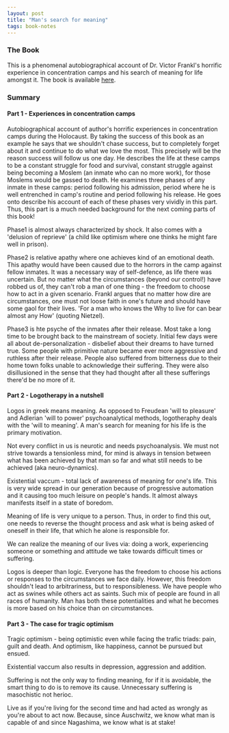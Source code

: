 ```yaml
---
layout: post
title: "Man's search for meaning"
tags: book-notes
---
```


### The Book
This is a phenomenal autobiographical account of Dr. Victor Frankl's horrific
experience in concentration camps and his search of meaning for life amongst it.
The book is available
[here](https://www.amazon.com/Mans-Search-Meaning-Viktor-Frankl/dp/080701429X).

### Summary
#### Part 1 - Experiences in concentration camps
Autobiographical account of author's horrific experiences in concentration camps
during the Holocaust. By taking the success of this book as an example he says
that we shouldn't chase success, but to completely forget about it and continue
to do what we love the most. This precisely will be the reason success will
follow us one day. He describes the life at these camps to be a constant
struggle for food and survival, constant struggle against being becoming a
Moslem (an inmate who can no more work), for those Moslems would be gassed to
death. He examines three phases of any inmate in these camps: period following
his admission, period where he is well entrenched in camp's routine and period
following his release. He goes onto describe his account of each of these phases
very vividly in this part. Thus, this part is a much needed background for the
next coming parts of this book!

Phase1 is almost always characterized by shock. It also comes with a 'delusion
of reprieve' (a child like optimism where one thinks he might fare well in
prison).

Phase2 is relative apathy where one achieves kind of an emotional death. This
apathy would have been caused due to the horrors in the camp against fellow
inmates. It was a necessary way of self-defence, as life there was uncertain.
But no matter what the circumstances (beyond our control!) have robbed us of,
they can't rob a man of one thing - the freedom to choose how to act in a given
scenario. Frankl argues that no matter how dire are circumstances, one must not
loose faith in one's future and should have some gaol for their lives. 'For a
man who knows the Why to live for can bear almost any How' (quoting Nietzel).

Phase3 is hte psyche of the inmates after their release. Most take a long time
to be brought back to the mainstream of society. Initial few days were all about
de-personalization - disbelief about their dreams to have turned true. Some
people with primitive nature became ever more aggressive and ruthless after
their release. People also suffered from bitterness due to their home town folks
unable to acknowledge their suffering. They were also disillusioned in the sense
that they had thought after all these sufferings there'd be no more of it.

#### Part 2 - Logotherapy in a nutshell
Logos in greek means meaning. As opposed to Freudean 'will to pleasure' and
Adlerian 'will to power' psychoanalytical methods, logotheraphy deals with the
'will to meaning'. A man's search for meaning for his life is the primary
motivation.

Not every conflict in us is neurotic and needs psychoanalysis. We must not
strive towards a tensionless mind, for mind is always in tension between what
has been achieved by that man so far and what still needs to be achieved (aka
neuro-dynamics).

Existential vaccum - total lack of awareness of meaning for one's life. This is
very wide spread in our generation because of progressive automation and it
causing too much leisure on people's hands. It almost always manifests itself in
a state of boredom.

Meaning of life is very unique to a person. Thus, in order to find this out, one
needs to reverse the thought process and ask what is being asked of oneself in
their life, that which he alone is responsible for.

We can realize the meaning of our lives via: doing a work, experiencing someone
or something and attitude we take towards difficult times or suffering.

Logos is deeper than logic. Everyone has the freedom to choose his actions or
responses to the circumstances we face daily. However, this freedom shouldn't
lead to arbitrariness, but to responsibleness. We have people who act as swines
while others act as saints. Such mix of people are found in all races of
humanity. Man has both these potentialities and what he becomes is more based on
his choice than on circumstances.

#### Part 3 - The case for tragic optimism
Tragic optimism - being optimistic even while facing the trafic triads: pain,
guilt and death. And optimism, like happiness, cannot be pursued but ensued.

Existential vaccum also results in depression, aggression and addition.

Suffering is not the only way to finding meaning, for if it is avoidable, the
smart thing to do is to remove its cause. Unnecessary suffering is masochistic
not herioc.

Live as if you're living for the second time and had acted as wrongly as you're
about to act now. Because, since Auschwitz, we know what man is capable of and
since Nagashima, we know what is at stake!
